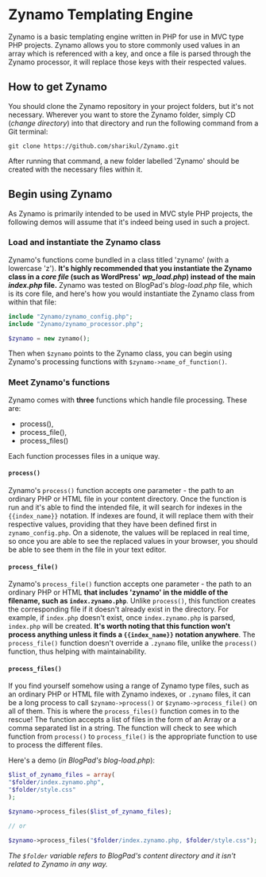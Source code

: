 # Zynamo Templating Engine
Zynamo is a basic templating engine written in PHP for use in MVC type PHP projects. Zynamo allows you to store commonly used values in an array which is referenced with a key, and once a file is parsed through the Zynamo processor, it will replace those keys with their respected values. 

## How to get Zynamo
You should clone the Zynamo repository in your project folders, but it's not necessary. Wherever you want to store the Zynamo folder, simply CD (_change directory_) into that directory and run the following command from a Git terminal:

```
git clone https://github.com/sharikul/Zynamo.git
```   

After running that command, a new folder labelled 'Zynamo' should be created with the necessary files within it. 

## Begin using Zynamo
As Zynamo is primarily intended to be used in MVC style PHP projects, the following demos will assume that it's indeed being used in such a project.

### Load and instantiate the Zynamo class
Zynamo's functions come bundled in a class titled 'zynamo' (with a lowercase 'z'). **It's highly recommended that you instantiate the Zynamo class in a _core file_ (such as WordPress' _wp_load.php_) instead of the main _index.php_ file.** Zynamo was tested on BlogPad's _blog-load.php_ file, which is its core file, and here's how you would instantiate the Zynamo class from within that file:

```php
include "Zynamo/zynamo_config.php";
include "Zynamo/zynamo_processor.php";

$zynamo = new zynamo();
```

Then when `$zynamo` points to the Zynamo class, you can begin using Zynamo's processing functions with `$zynamo->name_of_function()`.

### Meet Zynamo's functions
Zynamo comes with **three** functions which handle file processing. These are:    
*  process(),
*  process_file(),
*  process_files()

Each function processes files in a unique way.  

#### `process()`  
Zynamo's `process()` function accepts one parameter - the path to an ordinary PHP or HTML file in your content directory. Once the function is run and it's able to find the intended file, it will search for indexes in the <code>{{index_name}}</code> notation. If indexes are found, it will replace them with their respective values, providing that they have been defined first in `zynamo_config.php`. On a sidenote, the values will be replaced in real time, so once you are able to see the replaced values in your browser, you should be able to see them in the file in your text editor.

#### `process_file()`
Zynamo's `process_file()` function accepts one parameter - the path to an ordinary PHP or HTML **that includes 'zynamo' in the middle of the filename, such as `index.zynamo.php`**. Unlike `process()`, this function creates the corresponding file if it doesn't already exist in the directory. For example, if `index.php` doesn't exist, once `index.zynamo.php` is parsed, `index.php` will be created. **It's worth noting that this function won't process anything unless it finds a `{{index_name}}` notation anywhere**. The `process_file()` function doesn't override a `.zynamo` file, unlike the `process()` function, thus helping with maintainability.

#### `process_files()`
If you find yourself somehow using a range of Zynamo type files, such as an ordinary PHP or HTML file with Zynamo indexes, or `.zynamo` files, it can be a long process to call `$zynamo->process()` or `$zynamo->process_file()` on all of them. This is where the `process_files()` function comes in to the rescue! The function accepts a list of files in the form of an Array or a comma separated list in a string. The function will check to see which function from `process()` to `process_file()` is the appropriate function to use to process the different files.  

Here's a demo (<em>in BlogPad's blog-load.php</em>): 
```php
$list_of_zynamo_files = array(
"$folder/index.zynamo.php",
"$folder/style.css"
);

$zynamo->process_files($list_of_zynamo_files);

// or

$zynamo->process_files("$folder/index.zynamo.php, $folder/style.css");
``` 
_The `$folder` variable refers to BlogPad's content directory and it isn't related to Zynamo in any way._